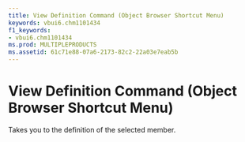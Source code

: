 ```yaml
---
title: View Definition Command (Object Browser Shortcut Menu)
keywords: vbui6.chm1101434
f1_keywords:
- vbui6.chm1101434
ms.prod: MULTIPLEPRODUCTS
ms.assetid: 61c71e88-07a6-2173-82c2-22a03e7eab5b
---
```



# View Definition Command (Object Browser Shortcut Menu)

Takes you to the definition of the selected member.


